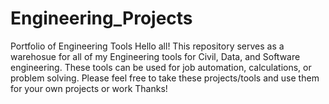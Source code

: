 # Engineering_Projects
Portfolio of Engineering Tools
Hello all! 
This repository serves as a warehosue for all of my Engineering tools for Civil, Data, and Software engineering.
These tools can be used for job automation, calculations, or problem solving.
Please feel free to take these projects/tools and use them for your own projects or work
Thanks!
